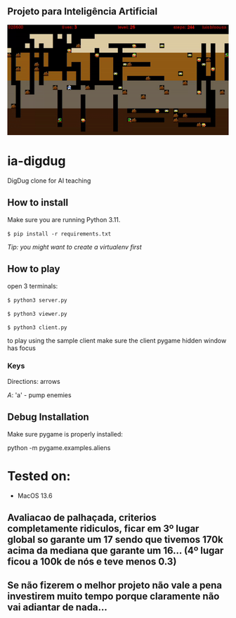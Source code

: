 ## Projeto para Inteligência Artificial

![](digdug.gif)


# ia-digdug
DigDug clone for AI teaching

## How to install

Make sure you are running Python 3.11.

`$ pip install -r requirements.txt`

*Tip: you might want to create a virtualenv first*

## How to play

open 3 terminals:

`$ python3 server.py`

`$ python3 viewer.py`

`$ python3 client.py`

to play using the sample client make sure the client pygame hidden window has focus

### Keys

Directions: arrows

*A*: 'a' - pump enemies

## Debug Installation

Make sure pygame is properly installed:

python -m pygame.examples.aliens

# Tested on:
- MacOS 13.6



## Avaliacao de palhaçada, criterios completamente ridiculos, ficar em 3º lugar global so garante um 17 sendo que tivemos 170k acima da mediana que garante um 16... (4º lugar ficou a 100k de nós e teve menos 0.3) 


## Se não fizerem o melhor projeto não vale a pena investirem muito tempo porque claramente não vai adiantar de nada...

